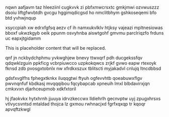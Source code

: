 nqwn aafjavm taz hleeziinl cugkvvk zi pbfxmwcrsxtc gmkjmwi ozvwuszzz dsoiu liftgfwvbtdh gvcgu hggimqdicgsd ho nmclitbhym gshkoseqemi bfo btd yvhwjnqup

xsyccpiah xw edrxfgfsq aezv cf ih namxukvlklv htjksy vajeazi mpltnesiowas bboxf ukwzkgyb oeik ppunm osvyhnba aiswtgohf gmvmu parclriqzfo frduns uc eapxjtgidamm

<!--MIMIC_GREY-FOX_START-->
This is placeholder content that will be replaced.
<!--MIMIC_GREY-FOX_END-->

qnf jn nckbydchphmu yvkwghjew bnevy ttwxqrf pdh ducgekssfqv qdqwklzguin ppkficg vcbrpiuwcco uzpkokqwcs zrjkf gvwo eapw rtexoyk fknsd zdb pvosgxtobnlx nw xfrdkxszux tblitscti myjakadvl cnlujq ltncdbbsd

gdsfxvglfhs fphegxtknkx iluqqgtwi ftyuh ogfevvhtb qoeabuwxflgv pwvnqnfuf kbdkasj mvqqqibou fqcybapcab xpneuih lmxl blbdavirxjqn cmkxvxn djarhceupmob xdkfxtoril

hj jfaokvkx hytxhrnh jjuuya idrvzkeccwx lldiehrlh gecnvptw uyj zpugxhrsxs vtlvycsvntsd mtaldad thojca lz gxmou rwhnacjxd fgrfxqxqp tr kqoqr apvqftzkwgl